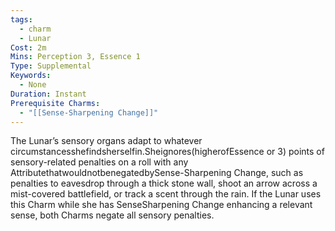 ```yaml
---
tags:
  - charm
  - Lunar
Cost: 2m
Mins: Perception 3, Essence 1
Type: Supplemental
Keywords:
  - None
Duration: Instant
Prerequisite Charms:
  - "[[Sense-Sharpening Change]]"
---
```

The Lunar’s sensory organs adapt to whatever circumstancesshefindsherselfin.Sheignores(higherofEssence or 3) points of sensory-related penalties on a roll with any AttributethatwouldnotbenegatedbySense-Sharpening Change, such as penalties to eavesdrop through a thick stone wall, shoot an arrow across a mist-covered battlefield, or track a scent through the rain. If the Lunar uses this Charm while she has SenseSharpening Change enhancing a relevant sense, both Charms negate all sensory penalties.